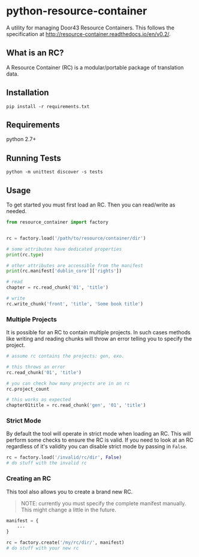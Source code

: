 # python-resource-container
A utility for managing Door43 Resource Containers. This follows the specification at http://resource-container.readthedocs.io/en/v0.2/.

## What is an RC?
A Resource Container (RC) is a modular/portable package of translation data.

## Installation
```
pip install -r requirements.txt
```

## Requirements

python 2.7+

## Running Tests

```
python -m unittest discover -s tests
```

## Usage
To get started you must first load an RC. Then you can read/write as needed.

```python
from resource_container import factory


rc = factory.load('/path/to/resource/container/dir')

# some attributes have dedicated properties
print(rc.type)

# other attributes are accessible from the manifest
print(rc.manifest['dublin_core']['rights'])

# read
chapter = rc.read_chunk('01', 'title')

# write
rc.write_chunk('front', 'title', 'Some book title')
```

### Multiple Projects
It is possible for an RC to contain multiple projects.
In such cases methods like writing and reading chunks will
throw an error telling you to specify the project.

```python
# assume rc contains the projects: gen, exo.

# this throws an error
rc.read_chunk('01', 'title')

# you can check how many projects are in an rc
rc.project_count

# this works as expected
chapter01title = rc.read_chunk('gen', '01', 'title')
```

### Strict Mode

By default the tool will operate in strict mode when loading an RC. 
This will perform some checks to ensure the RC is valid.
If you need to look at an RC regardless of it's validity
you can disable strict mode by passing in `False`.

```python
rc = factory.load('/invalid/rc/dir', False)
# do stuff with the invalid rc
```


### Creating an RC

This tool also allows you to create a brand new RC.

> NOTE: currently you must specify the complete manifest manually.
> This might change a little in the future.

```python
manifest = {
    ...
}

rc = factory.create('/my/rc/dir/', manifest)
# do stuff with your new rc
```
